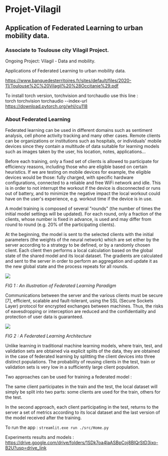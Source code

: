 # Projet-Vilagil
## Application of Federated Learning to urban mobility data. 
### Associate to Toulouse city Vilagil Project.

Ongoing Project: Vilagil - Data and mobility.

Applications of Federated Learning to urban mobility data. 


https://www.banquedesterritoires.fr/sites/default/files/2020-11/Toulouse%2C%20Vilagil%20%28Occitanie%29.pdf

To install torch version, torchvision and torchaudio use this line :   
torch torchvision torchaudio --index-url https://download.pytorch.org/whl/cu118

### About Federated Learning

Federated learning can be used in different domains such as sentiment analysis, cell phone activity tracking and many other cases. Remote clients can be organizations or institutions such as hospitals, or individuals' mobile devices since they contain a multitude of data suitable for learning models such as images taken by the user, his location, notes, applications...

Before each training, only a fixed set of clients is allowed to participate for efficiency reasons, including those who are eligible based on certain heuristics. If we are testing on mobile devices for example, the eligible devices would be those: fully charged, with specific hardware configurations, connected to a reliable and free WiFi network and idle. This is in order to not interrupt the workout if the device is disconnected or runs out of battery, and to minimize the negative impact the local workout could have on the user's experience, e.g. workout time if the device is in use.

A model training is composed of several "rounds" (the number of times the initial model settings will be updated). For each round, only a fraction of the clients, whose number is fixed in advance, is used and may differ from round to round (e.g. 20% of the participating clients). 

At the beginning, the model is sent to the selected clients with the initial parameters (the weights of the neural network) which are set either by the server according to a strategy to be defined, or by a randomly chosen client.
Each client then performs a local calculation based on the global state of the shared model and its local dataset. The gradients are calculated and sent to the server in order to perform an aggregation and update it as the new global state and the process repeats for all rounds.


![](https://github.com/leahcimali/Federated-Traffic-Flow-Forecasting/blob/main/data/Fed1.png)

*FIG 1 : An illustration of Federated Learning Paradigm*

Communications between the server and the various clients must be secure [7], efficient, scalable and fault-tolerant, using the SSL (Secure Sockets Layer) protocol for encrypted exchanges between machines. Thus, the risks of eavesdropping or interception are reduced and the confidentiality and protection of user data is guaranteed.

![](https://github.com/leahcimali/Federated-Traffic-Flow-Forecasting/blob/main/data/Fed2.png)

*FIG 2 : A Federated Learning Architecture*

Unlike learning in traditional machine learning models, where train, test, and validation sets are obtained via explicit splits of the data, they are obtained in the case of federated learning by splitting the client devices into three distinct populations. The probability of reusing clients in the test, train or validation sets is very low in a sufficiently large client population.

Two approaches can be used for training a federated model  :

The same client participates in the train and the test, the local dataset will simply be split into two parts: some clients are used for the train, others for the test.

In the second approach, each client participating in the test, returns to the server a set of metrics according to its local dataset and the last version of the model received after the training.

To run the app : `streamlit.exe run ./src/Home.py`

Experiments results and models : https://drive.google.com/drive/folders/1SDk7oa4IaASBpCoj8BIQrStD3ixo-B2U?usp=drive_link
